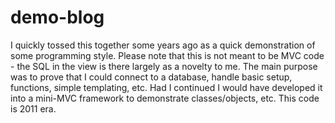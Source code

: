 demo-blog
=========

I quickly tossed this together some years ago as a quick demonstration of some programming style. Please note that this is not meant to be MVC code - the SQL in the view is there largely as a novelty to me. The main purpose was to prove that I could connect to a database, handle basic setup, functions, simple templating, etc. Had I continued I would have developed it into a mini-MVC framework to demonstrate classes/objects, etc. This code is 2011 era.
